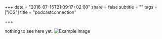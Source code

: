 +++
date = "2016-07-15T21:09:17+02:00"
share = false
subtitle = ""
tags = ["iOS"]
title = "podcastconnection"

+++

nothing to see here yet.
![Example image](/blog/images/IMG_1802.jpg)

